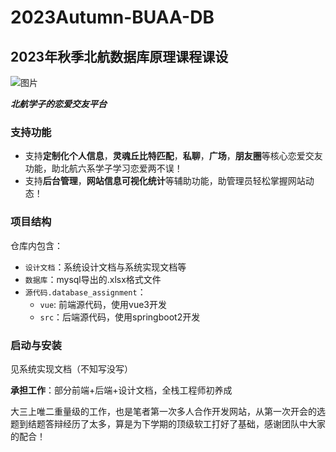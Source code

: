 # 2023Autumn-BUAA-DB
## 2023年秋季北航数据库原理课程课设
![图片](https://github.com/user-attachments/assets/4b859552-2beb-4ff4-879b-889b0590a865)

***北航学子的恋爱交友平台***

### 支持功能

* 支持**定制化个人信息**，**灵魂丘比特匹配**，**私聊**，**广场**，**朋友圈**等核心恋爱交友功能，助北航六系学子学习恋爱两不误！
* 支持**后台管理**，**网站信息可视化统计**等辅助功能，助管理员轻松掌握网站动态！

### 项目结构
仓库内包含：
- `设计文档`：系统设计文档与系统实现文档等
- `数据库`：mysql导出的.xlsx格式文件
- `源代码.database_assignment`：
    * `vue`: 前端源代码，使用vue3开发
    * `src`：后端源代码，使用springboot2开发

### 启动与安装
见系统实现文档（不知写没写）

**承担工作**：部分前端+后端+设计文档，全栈工程师初养成

大三上唯二重量级的工作，也是笔者第一次多人合作开发网站，从第一次开会的选题到结题答辩经历了太多，算是为下学期的顶级软工打好了基础，感谢团队中大家的配合！
